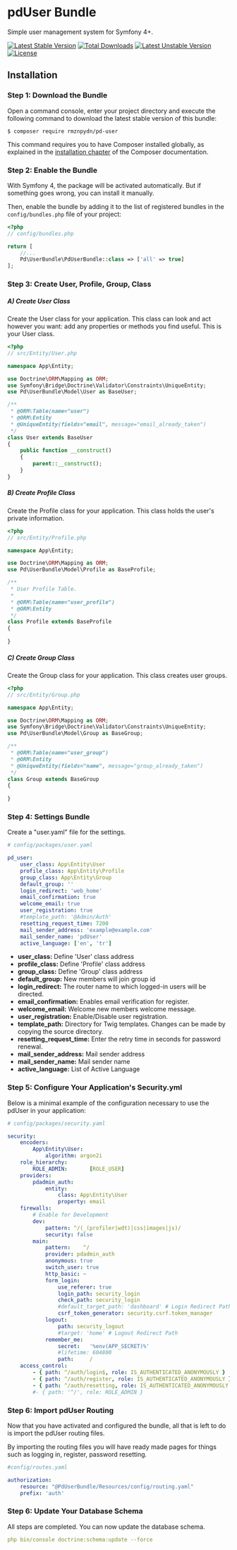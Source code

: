 # pdUser Bundle
Simple user management system for Symfony 4+. 

[![Latest Stable Version](https://poser.pugx.org/rmznpydn/pd-user/v/stable)](https://packagist.org/packages/rmznpydn/pd-user)
[![Total Downloads](https://poser.pugx.org/rmznpydn/pd-user/downloads)](https://packagist.org/packages/rmznpydn/pd-user)
[![Latest Unstable Version](https://poser.pugx.org/rmznpydn/pd-user/v/unstable)](https://packagist.org/packages/rmznpydn/pd-user)
[![License](https://poser.pugx.org/rmznpydn/pd-user/license)](https://packagist.org/packages/rmznpydn/pd-user)

Installation
---

### Step 1: Download the Bundle

Open a command console, enter your project directory and execute the
following command to download the latest stable version of this bundle:

```console
$ composer require rmznpydn/pd-user
```

This command requires you to have Composer installed globally, as explained
in the [installation chapter](https://getcomposer.org/doc/00-intro.md)
of the Composer documentation.

### Step 2: Enable the Bundle

With Symfony 4, the package will be activated automatically. But if something goes wrong, you can install it manually.

Then, enable the bundle by adding it to the list of registered bundles
in the `config/bundles.php` file of your project:

```php
<?php
// config/bundles.php

return [
    //...
    Pd\UserBundle\PdUserBundle::class => ['all' => true]
];
```

### Step 3: Create User, Profile, Group, Class
##### A) Create User Class
Create the User class for your application. This class can look and act however you want: add any properties or methods you find useful. This is your User class.
```php
<?php
// src/Entity/User.php

namespace App\Entity;

use Doctrine\ORM\Mapping as ORM;
use Symfony\Bridge\Doctrine\Validator\Constraints\UniqueEntity;
use Pd\UserBundle\Model\User as BaseUser;

/**
 * @ORM\Table(name="user")
 * @ORM\Entity
 * @UniqueEntity(fields="email", message="email_already_taken")
 */
class User extends BaseUser
{
    public function __construct()
    {
        parent::__construct();
    }
}
```

##### B) Create Profile Class
Create the Profile class for your application. This class holds the user's private information.
```php
<?php
// src/Entity/Profile.php

namespace App\Entity;

use Doctrine\ORM\Mapping as ORM;
use Pd\UserBundle\Model\Profile as BaseProfile;

/**
 * User Profile Table.
 *
 * @ORM\Table(name="user_profile")
 * @ORM\Entity
 */
class Profile extends BaseProfile
{
    
}
```

##### C) Create Group Class
Create the Group class for your application. This class creates user groups.
```php
<?php
// src/Entity/Group.php

namespace App\Entity;

use Doctrine\ORM\Mapping as ORM;
use Symfony\Bridge\Doctrine\Validator\Constraints\UniqueEntity;
use Pd\UserBundle\Model\Group as BaseGroup;

/**
 * @ORM\Table(name="user_group")
 * @ORM\Entity
 * @UniqueEntity(fields="name", message="group_already_taken")
 */
class Group extends BaseGroup
{
    
}
```

### Step 4: Settings Bundle
Create a "user.yaml" file for the settings.
```yaml
# config/packages/user.yaml

pd_user:
    user_class: App\Entity\User
    profile_class: App\Entity\Profile
    group_class: App\Entity\Group
    default_group: ''
    login_redirect: 'web_home'
    email_confirmation: true
    welcome_email: true
    user_registration: true
    #template_path: '@Admin/Auth'
    resetting_request_time: 7200
    mail_sender_address: 'example@example.com'
    mail_sender_name: 'pdUser'
    active_language: ['en', 'tr']
```
* __user_class:__ Define 'User' class address
* __profile_class:__ Define 'Profile' class address
* __group_class:__ Define 'Group' class address
* __default_group:__ New members will join group id
* __login_redirect:__ The router name to which logged-in users will be directed.
* __email_confirmation:__ Enables email verification for register.
* __welcome_email:__ Welcome new members welcome message.
* __user_registration:__ Enable/Disable user registration.
* __template_path:__ Directory for Twig templates. Changes can be made by copying the source directory.
* __resetting_request_time:__ Enter the retry time in seconds for password renewal.
* __mail_sender_address:__ Mail sender address
* __mail_sender_name:__ Mail sender name
* __active_language:__ List of Active Language

### Step 5: Configure Your Application's Security.yml
Below is a minimal example of the configuration necessary to use the pdUser in your application:
```yaml
# config/packages/security.yaml

security:
    encoders:
        App\Entity\User:
            algorithm: argon2i
    role_hierarchy:
        ROLE_ADMIN:       [ROLE_USER]
    providers:
        pdadmin_auth:
            entity:
                class: App\Entity\User
                property: email
    firewalls:
        # Enable for Development 
        dev:
            pattern: ^/(_(profiler|wdt)|css|images|js)/
            security: false
        main:
            pattern:    ^/
            provider: pdadmin_auth
            anonymous: true
            switch_user: true
            http_basic: ~
            form_login:
                use_referer: true
                login_path: security_login
                check_path: security_login
                #default_target_path: 'dashboard' # Login Redirect Path
                csrf_token_generator: security.csrf.token_manager
            logout:
                path: security_logout
                #target: 'home' # Logout Redirect Path
            remember_me:
                secret:   '%env(APP_SECRET)%'
                #lifetime: 604800
                path:     /
    access_control:
        - { path: ^/auth/login$, role: IS_AUTHENTICATED_ANONYMOUSLY }
        - { path: ^/auth/register, role: IS_AUTHENTICATED_ANONYMOUSLY }
        - { path: ^/auth/resetting, role: IS_AUTHENTICATED_ANONYMOUSLY }
        #- { path: '^/', role: ROLE_ADMIN }
```

### Step 6: Import pdUser Routing
Now that you have activated and configured the bundle, all that is left to do is import the pdUser routing files.

By importing the routing files you will have ready made pages for things such as logging in, register, password resetting.
```yaml
#config/routes.yaml

authorization:
    resource: "@PdUserBundle/Resources/config/routing.yaml"
    prefix: 'auth'
```

### Step 6: Update Your Database Schema
All steps are completed. You can now update the database schema.
```yaml
php bin/console doctrine:schema:update --force
```

